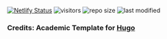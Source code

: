[![Netlify Status](https://api.netlify.com/api/v1/badges/07f13713-f84c-4506-bb95-459c87630e70/deploy-status)](https://app.netlify.com/sites/albertocuadra/deploys)  ![visitors](https://visitor-badge.glitch.me/badge?page_id=https://github.com/AlbertoCuadra/Personal_Website/)   ![repo size](https://img.shields.io/github/repo-size/AlbertoCuadra/Personal_Website) ![last modified](https://img.shields.io/github/last-commit/AlbertoCuadra/Personal_Website)

### Credits: Academic Template for [Hugo](https://github.com/gohugoio/hugo)
